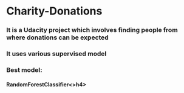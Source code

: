 # Charity-Donations

<h3>It is a Udacity project which involves finding people from where donations can be expected</h3>
<h3> It uses various supervised model </h3>
<h3>Best model: </h3>
<h4>RandomForestClassifier<>h4>
